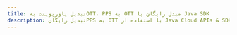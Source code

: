 ---title: تبدیل پاورپوینت بهOTT، PPS به OTT مبدل رایگان یا Java SDKdescription: تبدیل رایگانPPS به OTT با استفاده از Java Cloud APIs & SDK. همچنین اسناد Microsoft PowerPoint را در Cloud ایجاد، ویرایش و رندر کنید.---